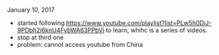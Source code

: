 January 10, 2017
 - started following https://www.youtube.com/playlist?list=PLw5h0DiJ-9PDbh2i6knU4FybWA63PPbVi to learn, whihc is a series of 
    videos.
 - stop at third one
 - problem: cannot access youtube from China